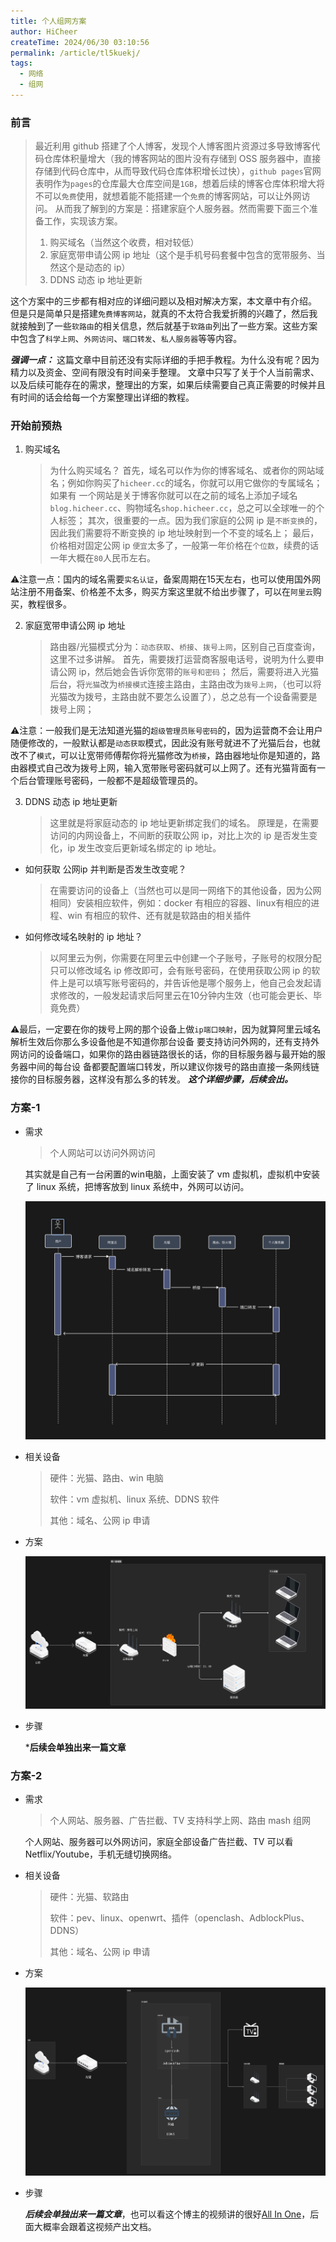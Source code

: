 ```yaml
---
title: 个人组网方案
author: HiCheer
createTime: 2024/06/30 03:10:56
permalink: /article/tl5kuekj/
tags:
  - 网络
  - 组网
---
```


### 前言

> 最近利用 github 搭建了个人博客，发现个人博客图片资源过多导致博客代码仓库体积量增大（我的博客网站的图片没有存储到 OSS 服务器中，直接存储到代码仓库中，从而导致代码仓库体积增长过快），`github pages`官网表明作为`pages`的仓库最大仓库空间是`1GB`，想着后续的博客仓库体积增大将不可以`免费`使用，就想着能不能搭建一个`免费`的博客网站，可以让外网访问。
> 从而我了解到的方案是：搭建家庭个人服务器。然而需要下面三个准备工作，实现该方案。
> 1. 购买域名（当然这个收费，相对较低）
> 2. 家庭宽带申请公网 ip 地址（这个是手机号码套餐中包含的宽带服务、当然这个是动态的 ip）
> 3. DDNS 动态 ip 地址更新

这个方案中的三步都有相对应的详细问题以及相对解决方案，本文章中有介绍。
但是只是简单只是搭建`免费博客网站`，就真的不太符合我爱折腾的兴趣了，然后我就接触到了一些`软路由`的相关信息，然后就基于`软路由`列出了一些方案。这些方案中包含了`科学上网`、`外网访问`、`端口转发`、`私人服务器`等等内容。

***强调一点：*** 这篇文章中目前还没有实际详细的手把手教程。为什么没有呢？因为精力以及资金、空间有限没有时间亲手整理。
文章中只写了关于个人当前需求、以及后续可能存在的需求，整理出的方案，如果后续需要自己真正需要的时候并且有时间的话会给每一个方案整理出详细的教程。

### 开始前预热

1. 购买域名
   > 为什么购买域名？
   > 首先，域名可以作为你的博客域名、或者你的网站域名；例如你购买了`hicheer.cc`的域名，你就可以用它做你的专属域名；如果有				一个网站是关于博客你就可以在之前的域名上添加子域名`blog.hicheer.cc`、购物域名`shop.hicheer.cc`，总之可以全球唯一的个人标签；
   > 其次，很重要的一点。因为我们家庭的公网 ip 是`不断变换`的，因此我们需要将不断变换的 ip 地址映射到一个不变的域名上；
   > 最后，价格相对固定公网 ip `便宜`太多了，一般第一年价格在`个位数`，续费的话一年大概在`80`人民币左右。

⚠️注意一点：国内的域名需要`实名认证`，备案周期在15天左右，也可以使用国外网站注册不用备案、价格差不太多，购买方案这里就不给出步骤了，可以在`阿里云`购买，教程很多。

2. 家庭宽带申请公网 ip 地址
   > 路由器/光猫模式分为：`动态获取`、`桥接`、`拨号上网`，区别自己百度查询，这里不过多讲解。
   > 首先，需要拨打运营商客服电话号，说明为什么要申请公网 ip，然后她会告诉你宽带的`账号和密码`；
   > 然后，需要将进入光猫后台，将`光猫`改为`桥接模式`连接主路由，主路由改为`拨号上网`，（也可以将光猫改为拨号，主路由就不要怎么设置了），总之总有一个设备需要是拨号上网；

⚠️注意：一般我们是无法知道光猫的`超级管理员账号密码`的，因为运营商不会让用户随便修改的，一般默认都是`动态获取`模式，因此没有账号就进不了光猫后台，也就改不了`模式`，可以让宽带师傅帮你将光猫修改为`桥接`，路由器地址你是知道的，路由器模式自己改为拨号上网，输入宽带账号密码就可以上网了。还有光猫背面有一个后台管理账号密码，一般都不是超级管理员的。

3. DDNS 动态 ip 地址更新
   > 这里就是将家庭动态的 ip 地址更新绑定我们的域名。
   > 原理是，在需要访问的内网设备上，不间断的获取公网 ip，对比上次的 ip 是否发生变化，ip 发生改变后更新域名绑定的 ip 地址。
  - 如何获取 公网ip 并判断是否发生改变呢？
    > 在需要访问的设备上（当然也可以是同一网络下的其他设备，因为公网相同）安装相应软件，例如：docker 有相应的容器、linux有相应的进程、win 有相应的软件、还有就是软路由的相关插件
  - 如何修改域名映射的 ip 地址？
    > 以阿里云为例，你需要在阿里云中创建一个子账号，子账号的权限分配只可以修改域名 ip 修改即可，会有账号密码，在使用获取公网 ip 的软件上是可以填写账号密码的，并告诉他是哪个服务上，他自己会发起请求修改的，一般发起请求后阿里云在10分钟内生效（也可能会更长、毕竟免费）

⚠️最后，一定要在你的拨号上网的那个设备上做`ip端口映射`，因为就算阿里云域名解析生效后你那么多设备他是不知道你那台设备
要支持访问外网的，还有支持外网访问的设备端口，如果你的路由器链路很长的话，你的目标服务器与最开始的服务器中间的每台设
备都要配置端口转发，所以建议你拨号的路由直接一条网线链接你的目标服务器，这样没有那么多的转发。
***这个详细步骤，后续会出。***

### 方案-1

- 需求

  > 个人网站可以访问外网访问

  其实就是自己有一台闲置的win电脑，上面安装了 vm 虚拟机，虚拟机中安装了 linux 系统，把博客放到 linux 系统中，外网可以访问。

  ![image-20240630051257331](assets/image-20240630051257331.png)


- 相关设备

  > 硬件：光猫、路由、win 电脑
  >
  > 软件：vm 虚拟机、linux 系统、DDNS 软件
  >
  > 其他：域名、公网 ip 申请

- 方案

  ![image-20240630051421558](assets/image-20240630051421558.png)


- 步骤

  ***后续会单独出来一篇文章**

### 方案-2

- 需求

  > 个人网站、服务器、广告拦截、TV 支持科学上网、路由 mash 组网

  个人网站、服务器可以外网访问，家庭全部设备广告拦截、TV 可以看 Netflix/Youtube，手机无缝切换网络。

- 相关设备

  > 硬件：光猫、软路由
  >
  > 软件：pev、linux、openwrt、插件（openclash、AdblockPlus、DDNS）
  >
  > 其他：域名、公网 ip 申请

- 方案

  ![image-20240630054812597](assets/image-20240630054812597.png)


- 步骤

  ***后续会单独出来一篇文章***，也可以看这个博主的视频讲的很好[All In One](https://www.bilibili.com/video/BV1bc411v7A3/?spm_id_from=333.880.my_history.page.click&vd_source=e8f24299dc23758c11d7829b53bac4bc)，后面大概率会跟着这视频产出文档。
